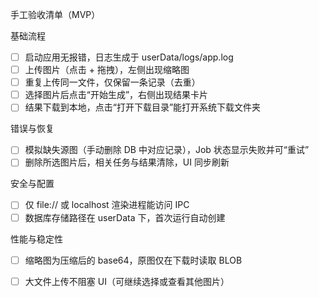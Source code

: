 手工验收清单（MVP）

基础流程
- [ ] 启动应用无报错，日志生成于 userData/logs/app.log
- [ ] 上传图片（点击 + 拖拽），左侧出现缩略图
- [ ] 重复上传同一文件，仅保留一条记录（去重）
- [ ] 选择图片后点击“开始生成”，右侧出现结果卡片
- [ ] 结果下载到本地，点击“打开下载目录”能打开系统下载文件夹

错误与恢复
- [ ] 模拟缺失源图（手动删除 DB 中对应记录），Job 状态显示失败并可“重试”
- [ ] 删除所选图片后，相关任务与结果清除，UI 同步刷新

安全与配置
- [ ] 仅 file:// 或 localhost 渲染进程能访问 IPC
- [ ] 数据库存储路径在 userData 下，首次运行自动创建

性能与稳定性
- [ ] 缩略图为压缩后的 base64，原图仅在下载时读取 BLOB
- [ ] 大文件上传不阻塞 UI（可继续选择或查看其他图片）

